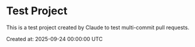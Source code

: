 # Test Project

This is a test project created by Claude to test multi-commit pull requests.

Created at: 2025-09-24 00:00:00 UTC